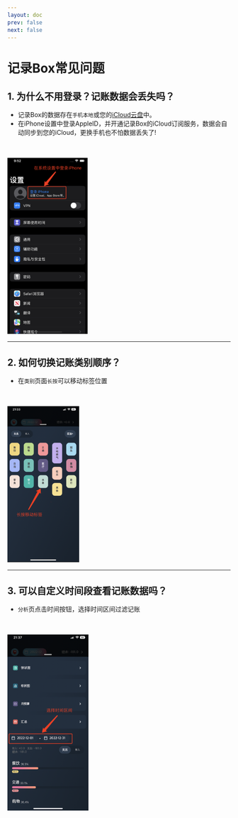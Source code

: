 ```yaml
---
layout: doc
prev: false
next: false
---
```


# 记录Box常见问题

## 1. 为什么不用登录？记账数据会丢失吗？
 - 记录Box的数据存在`手机本地`或您的[iCloud云盘](https://support.apple.com/zh-cn/guide/icloud/mm74e822f6de/icloud)中。
 - 在iPhone设置中登录AppleID，并开通记录Box的iCloud订阅服务，数据会自动同步到您的iCloud，更换手机也不怕数据丢失了!
<br>
<br>
<img src="../../assets/recordbox/loginios.png" width = "181.2" height = "396.8" alt="登录iPhone"/>
<br>

---

## 2. 如何切换记账类别顺序？
 - 在`类别`页面`长按`可以移动标签位置
<br>
<br>
<img src="../../assets/recordbox/longpress.png" width = "162" height = "352.4" alt="长按类别"/>
<br>

---

## 3. 可以自定义时间段查看记账数据吗？
- `分析`页点击时间按钮，选择时间区间过滤记账
<br>
<br>
<img src="../../assets/recordbox/timeinterval.png" width = "182.8" height = "397.2" alt="时间区间"/>
<br>